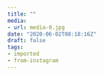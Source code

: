```yaml
---
title: ""
media:
- url: media-0.jpg
date: "2020-06-02T08:18:16Z"
draft: false
tags:
- imported
- from-instagram
---
```


